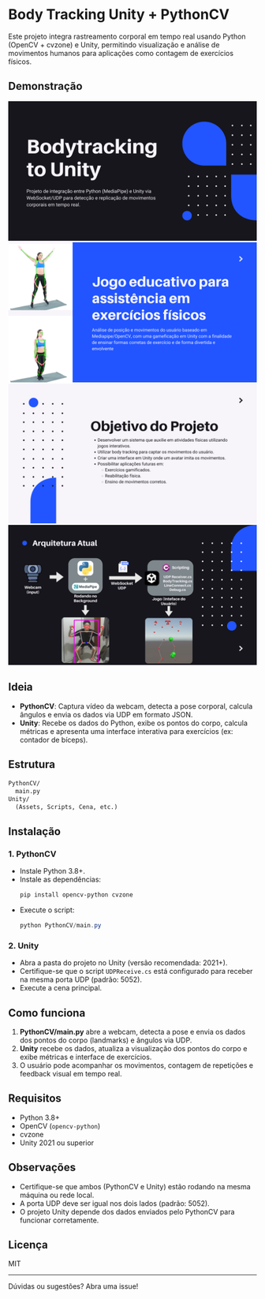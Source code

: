 # Body Tracking Unity + PythonCV

Este projeto integra rastreamento corporal em tempo real usando Python (OpenCV + cvzone) e Unity, permitindo visualização e análise de movimentos humanos para aplicações como contagem de exercícios físicos.

## Demonstração

![Etapa 1](README_files/1.png)
![Etapa 2](README_files/2.png)
![Etapa 3](README_files/3.png)
![Etapa 4](README_files/4.png)

## Ideia

- **PythonCV**: Captura vídeo da webcam, detecta a pose corporal, calcula ângulos e envia os dados via UDP em formato JSON.
- **Unity**: Recebe os dados do Python, exibe os pontos do corpo, calcula métricas e apresenta uma interface interativa para exercícios (ex: contador de bíceps).

## Estrutura

```
PythonCV/
  main.py
Unity/
  (Assets, Scripts, Cena, etc.)
```

## Instalação

### 1. PythonCV

- Instale Python 3.8+.
- Instale as dependências:
  ```powershell
  pip install opencv-python cvzone
  ```
- Execute o script:
  ```powershell
  python PythonCV/main.py
  ```

### 2. Unity

- Abra a pasta do projeto no Unity (versão recomendada: 2021+).
- Certifique-se que o script `UDPReceive.cs` está configurado para receber na mesma porta UDP (padrão: 5052).
- Execute a cena principal.

## Como funciona

1. **PythonCV/main.py** abre a webcam, detecta a pose e envia os dados dos pontos do corpo (landmarks) e ângulos via UDP.
2. **Unity** recebe os dados, atualiza a visualização dos pontos do corpo e exibe métricas e interface de exercícios.
3. O usuário pode acompanhar os movimentos, contagem de repetições e feedback visual em tempo real.

## Requisitos

- Python 3.8+
- OpenCV (`opencv-python`)
- cvzone
- Unity 2021 ou superior

## Observações

- Certifique-se que ambos (PythonCV e Unity) estão rodando na mesma máquina ou rede local.
- A porta UDP deve ser igual nos dois lados (padrão: 5052).
- O projeto Unity depende dos dados enviados pelo PythonCV para funcionar corretamente.

## Licença

MIT

---

Dúvidas ou sugestões? Abra uma issue!